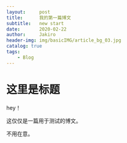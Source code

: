 ```yaml
---
layout:     post
title:      我的第一篇博文
subtitle:   new start
date:       2020-02-22
author:     Jakiro
header-img: img/basicIMG/article_bg_03.jpg
catalog: true
tags:
	- Blog
---
```


# 这里是标题

hey！

这仅仅是一篇用于测试的博文。

不用在意。
